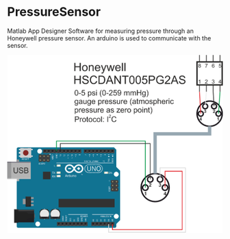 # PressureSensor


Matlab App Designer Software for measuring pressure through an Honeywell pressure sensor. An arduino is used to communicate with the sensor.

![Image](https://github.com/christianhermann/pressureSensor/blob/main/Anschlussplan_.png)
